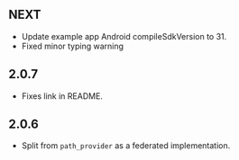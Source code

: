 ## NEXT

* Update example app Android compileSdkVersion to 31.
* Fixed minor typing warning

## 2.0.7

* Fixes link in README.

## 2.0.6

* Split from `path_provider` as a federated implementation.
